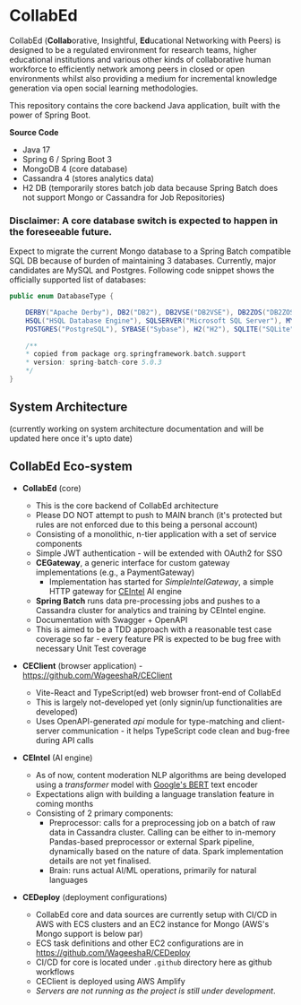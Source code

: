 # CollabEd
CollabEd (**Collab**orative, Insightful, **Ed**ucational Networking with Peers) is designed to be a regulated environment for research teams, higher educational institutions and various other kinds of collaborative human workforce to efficiently network among peers in closed or open environments whilst also providing a medium for incremental knowledge generation via open social learning methodologies.

This repository contains the core backend Java application, built with the power of Spring Boot.

**Source Code**
* Java 17
* Spring 6 / Spring Boot 3
* MongoDB 4 (core database)
* Cassandra 4 (stores analytics data)
* H2 DB (temporarily stores batch job data because Spring Batch does not support Mongo or Cassandra for Job Repositories)

### Disclaimer: A core database switch is expected to happen in the foreseeable future.

Expect to migrate the current Mongo database to a Spring Batch compatible SQL DB because of burden of maintaining 3 databases.
Currently, major candidates are MySQL and Postgres. Following code snippet shows the officially supported list of databases:

```java
public enum DatabaseType {

    DERBY("Apache Derby"), DB2("DB2"), DB2VSE("DB2VSE"), DB2ZOS("DB2ZOS"), DB2AS400("DB2AS400"),
    HSQL("HSQL Database Engine"), SQLSERVER("Microsoft SQL Server"), MYSQL("MySQL"), ORACLE("Oracle"),
    POSTGRES("PostgreSQL"), SYBASE("Sybase"), H2("H2"), SQLITE("SQLite"), HANA("HDB"), MARIADB("MariaDB");
  
    /**
    * copied from package org.springframework.batch.support
    * version: spring-batch-core 5.0.3
    */
}
```

## System Architecture
(currently working on system architecture documentation and will be updated here once it's upto date)

## CollabEd Eco-system ##
* **CollabEd** (core)
  * This is the core backend of CollabEd architecture
  * Please DO NOT attempt to push to MAIN branch (it's protected but rules are not enforced due to this being a personal account)
  * Consisting of a monolithic, n-tier application with a set of service components
  * Simple JWT authentication - will be extended with OAuth2 for SSO
  * **CEGateway**, a generic interface for custom gateway implementations (e.g., a PaymentGateway)
    * Implementation has started for _SimpleIntelGateway_, a simple HTTP gateway for [CEIntel](https://github.com/wageeshar/ceintel.git) AI engine
  * **Spring Batch** runs data pre-processing jobs and pushes to a Cassandra cluster for analytics and training by CEIntel engine.
  * Documentation with Swagger + OpenAPI
  * This is aimed to be a TDD approach with a reasonable test case coverage so far - every feature PR is expected to be bug free with necessary Unit Test coverage


* **CEClient** (browser application) - https://github.com/WageeshaR/CEClient
  * Vite-React and TypeScript(ed) web browser front-end of CollabEd
  * This is largely not-developed yet (only signin/up functionalities are developed)
  * Uses OpenAPI-generated _api_ module for type-matching and client-server communication - it helps TypeScript code clean and bug-free during API calls


* **CEIntel** (AI engine)
  * As of now, content moderation NLP algorithms are being developed using a _transformer_ model with [Google's BERT](https://en.wikipedia.org/wiki/BERT_(language_model)) text encoder
  * Expectations align with building a language translation feature in coming months
  * Consisting of 2 primary components:
    * Preprocessor: calls for a preprocessing job on a batch of raw data in Cassandra cluster. Calling can be either to in-memory Pandas-based preprocessor or external Spark pipeline, dynamically based on the nature of data. Spark implementation details are not yet finalised. 
    * Brain: runs actual AI/ML operations, primarily for natural languages


* **CEDeploy** (deployment configurations)
  * CollabEd core and data sources are currently setup with CI/CD in AWS with ECS clusters and an EC2 instance for Mongo (AWS's Mongo support is below par)
  * ECS task definitions and other EC2 configurations are in https://github.com/WageeshaR/CEDeploy
  * CI/CD for core is located under `.github` directory here as github workflows
  * CEClient is deployed using AWS Amplify
  * _Servers are not running as the project is still under development_.



